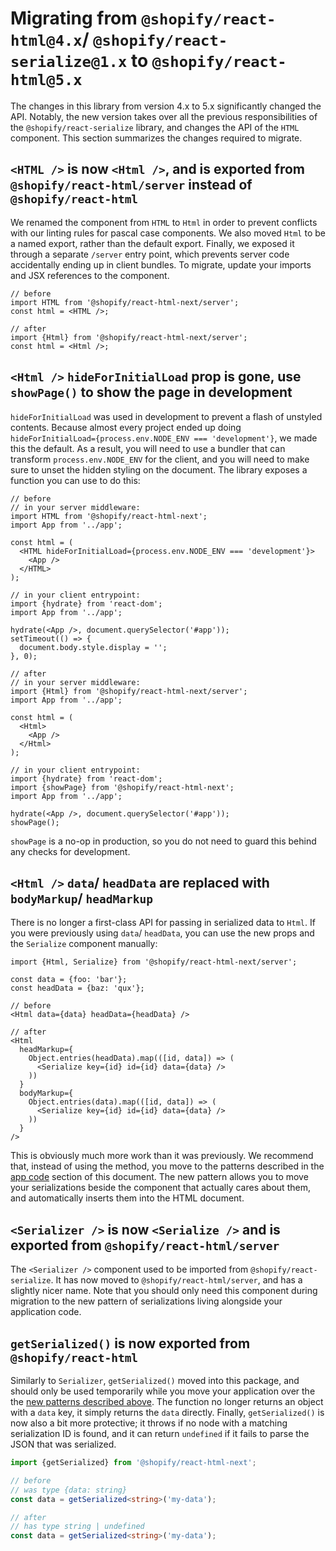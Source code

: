 # Migrating from `@shopify/react-html@4.x`/ `@shopify/react-serialize@1.x` to `@shopify/react-html@5.x`

The changes in this library from version 4.x to 5.x significantly changed the API. Notably, the new version takes over all the previous responsibilities of the `@shopify/react-serialize` library, and changes the API of the `HTML` component. This section summarizes the changes required to migrate.

## `<HTML />` is now `<Html />`, and is exported from `@shopify/react-html/server` instead of `@shopify/react-html`

We renamed the component from `HTML` to `Html` in order to prevent conflicts with our linting rules for pascal case components. We also moved `Html` to be a named export, rather than the default export. Finally, we exposed it through a separate `/server` entry point, which prevents server code accidentally ending up in client bundles. To migrate, update your imports and JSX references to the component.

```tsx
// before
import HTML from '@shopify/react-html-next/server';
const html = <HTML />;

// after
import {Html} from '@shopify/react-html-next/server';
const html = <Html />;
```

## `<Html />` `hideForInitialLoad` prop is gone, use `showPage()` to show the page in development

`hideForInitialLoad` was used in development to prevent a flash of unstyled contents. Because almost every project ended up doing `hideForInitialLoad={process.env.NODE_ENV === 'development'}`, we made this the default. As a result, you will need to use a bundler that can transform `process.env.NODE_ENV` for the client, and you will need to make sure to unset the hidden styling on the document. The library exposes a function you can use to do this:

```tsx
// before
// in your server middleware:
import HTML from '@shopify/react-html-next';
import App from '../app';

const html = (
  <HTML hideForInitialLoad={process.env.NODE_ENV === 'development'}>
    <App />
  </HTML>
);

// in your client entrypoint:
import {hydrate} from 'react-dom';
import App from '../app';

hydrate(<App />, document.querySelector('#app'));
setTimeout(() => {
  document.body.style.display = '';
}, 0);

// after
// in your server middleware:
import {Html} from '@shopify/react-html-next/server';
import App from '../app';

const html = (
  <Html>
    <App />
  </Html>
);

// in your client entrypoint:
import {hydrate} from 'react-dom';
import {showPage} from '@shopify/react-html-next';
import App from '../app';

hydrate(<App />, document.querySelector('#app'));
showPage();
```

`showPage` is a no-op in production, so you do not need to guard this behind any checks for development.

## `<Html />` `data`/ `headData` are replaced with `bodyMarkup`/ `headMarkup`

There is no longer a first-class API for passing in serialized data to `Html`. If you were previously using `data`/ `headData`, you can use the new props and the `Serialize` component manually:

```tsx
import {Html, Serialize} from '@shopify/react-html-next/server';

const data = {foo: 'bar'};
const headData = {baz: 'qux'};

// before
<Html data={data} headData={headData} />

// after
<Html
  headMarkup={
    Object.entries(headData).map(([id, data]) => (
      <Serialize key={id} id={id} data={data} />
    ))
  }
  bodyMarkup={
    Object.entries(data).map(([id, data]) => (
      <Serialize key={id} id={id} data={data} />
    ))
  }
/>
```

This is obviously much more work than it was previously. We recommend that, instead of using the method, you move to the patterns described in the [app code](#app-code) section of this document. The new pattern allows you to move your serializations beside the component that actually cares about them, and automatically inserts them into the HTML document.

## `<Serializer />` is now `<Serialize />` and is exported from `@shopify/react-html/server`

The `<Serializer />` component used to be imported from `@shopify/react-serialize`. It has now moved to `@shopify/react-html/server`, and has a slightly nicer name. Note that you should only need this component during migration to the new pattern of serializations living alongside your application code.

## `getSerialized()` is now exported from `@shopify/react-html`

Similarly to `Serializer`, `getSerialized()` moved into this package, and should only be used temporarily while you move your application over the the [new patterns described above](#app-code). The function no longer returns an object with a `data` key, it simply returns the `data` directly. Finally, `getSerialized()` is now also a bit more protective; it throws if no node with a matching serialization ID is found, and it can return `undefined` if it fails to parse the JSON that was serialized.

```ts
import {getSerialized} from '@shopify/react-html-next';

// before
// was type {data: string}
const data = getSerialized<string>('my-data');

// after
// has type string | undefined
const data = getSerialized<string>('my-data');
```
